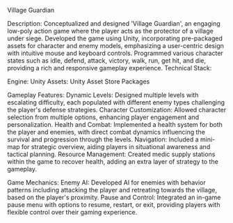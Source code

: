 Village Guardian

Description:
Conceptualized and designed 'Village Guardian', an engaging low-poly action game where the player acts as the protector of a village under siege.
Developed the game using Unity, incorporating pre-packaged assets for character and enemy models, emphasizing a user-centric design with intuitive mouse and keyboard controls.
Programmed various character states such as idle, defend, attack, victory, walk, run, get hit, and die, providing a rich and responsive gameplay experience.
Technical Stack:

Engine: Unity
Assets: Unity Asset Store Packages

Gameplay Features:
Dynamic Levels: Designed multiple levels with escalating difficulty, each populated with different enemy types challenging the player's defense strategies.
Character Customization: Allowed character selection from multiple options, enhancing player engagement and personalization.
Health and Combat: Implemented a health system for both the player and enemies, with direct combat dynamics influencing the survival and progression through the levels.
Navigation: Included a mini-map for strategic overview, aiding players in situational awareness and tactical planning.
Resource Management: Created medic supply stations within the game to recover health, adding an extra layer of strategy to the gameplay.

Game Mechanics:
Enemy AI: Developed AI for enemies with behavior patterns including attacking the player and retreating towards the village, based on the player's proximity.
Pause and Control: Integrated an in-game pause menu with options to resume, restart, or exit, providing players with flexible control over their gaming experience.
